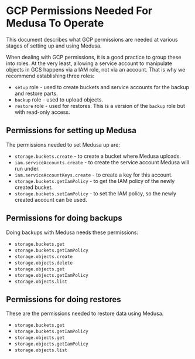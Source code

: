 # GCP Permissions Needed For Medusa To Operate

This document describes what GCP permissions are needed at various stages of setting up and using Medusa.

When dealing with GCP permissions, it is a good practice to group these into roles.
At the very least, allowing a service account to manipulate objects in GCS happens via a IAM role, not via an account.
That is why we recommend establishing three roles:
  - `setup` role - used to create buckets and service accounts for the backup and restore parts.
  - `backup` role - used to upload objects.
  - `restore` role - used for restores. This is a version of the `backup` role but with read-only access.


## Permissions for setting up Medusa

The permissions needed to set Medusa up are:
  - `storage.buckets.create` - to create a bucket where Medusa uploads.
  - `iam.serviceAccounts.create` - to create the service account Medusa will run under.
  - `iam.serviceAccountKeys.create` - to create a key for this account.
  - `storage.buckets.getIamPolicy` - to get the IAM policy of the newly created bucket.
  - `storage.buckets.setIamPolicy` - to set the IAM policy, so the newly created account can be used.


## Permissions for doing backups

Doing backups with Medusa needs these permissions:
  - `storage.buckets.get`
  - `storage.buckets.getIamPolicy`
  - `storage.objects.create`
  - `storage.objects.delete`
  - `storage.objects.get`
  - `storage.objects.getIamPolicy`
  - `storage.objects.list`


## Permissions for doing restores

These are the permissions needed to restore data using Medusa.
  - `storage.buckets.get`
  - `storage.buckets.getIamPolicy`
  - `storage.objects.get`
  - `storage.objects.getIamPolicy`
  - `storage.objects.list`
